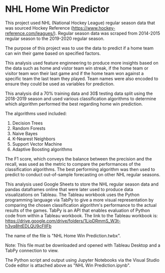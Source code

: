 # NHL Home Win Predictor

This project used NHL (National Hockey League) regular season data that was sourced Hockey Reference (https://www.hockey-reference.com/leagues/).
Regular season data was scraped from 2014-2015 regular season to the 2019-2020 regular season.

The purpose of this project was to use the data to predict if a home team can win their game based on specified factors.

This analysis used feature enginneering to produce more insights based on the data such as home and vistor team win streak, if the home team or visitor team won their last game and if the home team won against a specific team the last team they played.
Team names were also encoded to ensure they could be used as variables for prediction.

This analysis did a 70% training data and 30$ testing data split using the 2018-2019 season and used various classification algorithms to determine which algorithm performed the best regarding home win prediction.

The algorithms used included:
1. Decision Trees
2. Random Forests
3. Naive Bayes
4. K-Nearest Neighbors
5. Support Vector Machine
6. Adaptive Boosting algorithms

The F1 score, which conveys the balance between the precision and the recall, was used as the metric to compare the performances of the classification algorithms.
The best performing algorithm was then used to predict to conduct out-of-sample forecasting on other NHL regular seasons.

This analysis used Google Sheets to store the NHL regular season data and pandas dataframes online that were later used to produce data visualizations on Tableau.
The Tableau workbook uses the Python programming language via TabPy to give a more visual representation by comparing the chosen classification algorithm's performance to the actual results of the games. TabPy is an API that enables evaluation of Python code from within a Tableau workbook. 
The link to the Tableau workbook is: https://drive.google.com/drive/folders/1LioDRmmS_W3t-h3vq8htEDLQU9cFllFb

The name of the file is "NHL Home Win Prediction.twbx".

Note: This file must be downloaded and opened with Tableau Desktop and a TabPy connection to view.

The Python script and output using Jupyter Notebooks via the Visual Studio Code editor is attached above as "NHL Win Prediction.ipynb".
